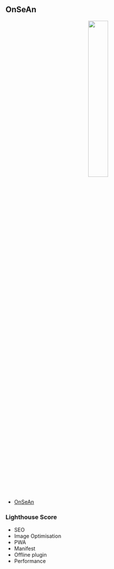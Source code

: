 ## OnSeAn

<p align="center" width="100%">
    <img width="33%" src="https://raw.githubusercontent.com/anshcena/OnSeAn/master/static/img/onsean.png"> 
</p>

- [OnSeAn](https://github.com/robomx/onsean)

### Lighthouse Score
- SEO
- Image Optimisation
- PWA
- Manifest 
- Offline plugin
- Performance

